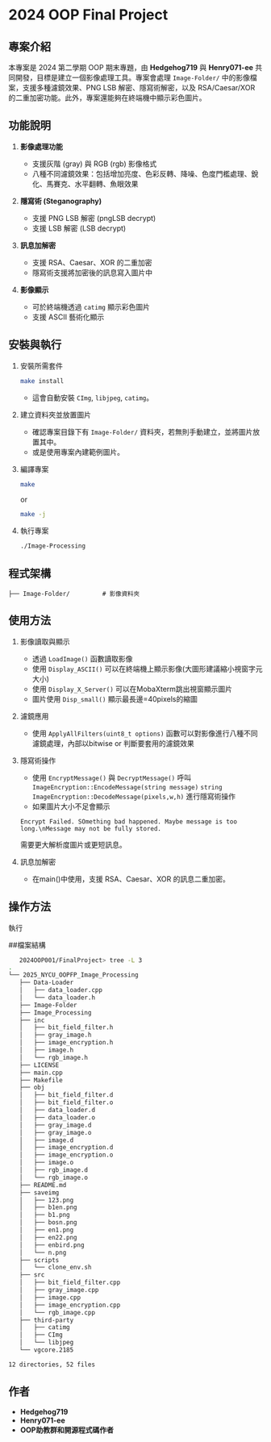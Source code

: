 # 2024 OOP Final Project

## 專案介紹

本專案是 2024 第二學期 OOP 期末專題，由 **Hedgehog719** 與 **Henry071-ee** 共同開發，目標是建立一個影像處理工具。專案會處理 `Image-Folder/` 中的影像檔案，支援多種濾鏡效果、PNG LSB 解密、隱寫術解密，以及 RSA/Caesar/XOR 的二重加密功能。此外，專案還能夠在終端機中顯示彩色圖片。

## 功能說明

1. **影像處理功能**

   * 支援灰階 (gray) 與 RGB (rgb) 影像格式
   * 八種不同濾鏡效果：包括增加亮度、色彩反轉、降噪、色度門檻處理、銳化、馬賽克、水平翻轉、魚眼效果

2. **隱寫術 (Steganography)**

   * 支援 PNG LSB 解密 (pngLSB decrypt)
   * 支援 LSB 解密 (LSB decrypt)

3. **訊息加解密**

   * 支援 RSA、Caesar、XOR 的二重加密
   * 隱寫術支援將加密後的訊息寫入圖片中

4. **影像顯示**

   * 可於終端機透過 `catimg` 顯示彩色圖片
   * 支援 ASCII 藝術化顯示

## 安裝與執行

1. 安裝所需套件

   ```sh
   make install
   ```

   * 這會自動安裝 `CImg`, `libjpeg`, `catimg`。

2. 建立資料夾並放置圖片

   * 確認專案目錄下有 `Image-Folder/` 資料夾，若無則手動建立，並將圖片放置其中。
   * 或是使用專案內建範例圖片。

3. 編譯專案

   ```sh
   make
   ```
   or
   ```sh
   make -j
   ```

5. 執行專案

   ```sh
   ./Image-Processing
   ```

## 程式架構

```
├── Image-Folder/         # 影像資料夾

```

## 使用方法

1. 影像讀取與顯示

   * 透過 `LoadImage()` 函數讀取影像
   * 使用 `Display_ASCII()` 可以在終端機上顯示影像(大圖形建議縮小視窗字元大小)
   * 使用 `Display_X_Server()` 可以在MobaXterm跳出視窗顯示圖片
   * 圖片使用 `Disp_small()` 顯示最長邊=40pixels的縮圖

2. 濾鏡應用

   * 使用 `ApplyAllFilters(uint8_t options)` 函數可以對影像進行八種不同濾鏡處理，內部以bitwise or 判斷要套用的濾鏡效果

3. 隱寫術操作

   * 使用 `EncryptMessage()` 與 `DecryptMessage()` 呼叫 `ImageEncryption::EncodeMessage(string message)` `string ImageEncryption::DecodeMessage(pixels,w,h)` 進行隱寫術操作
   * 如果圖片大小不足會顯示
   ```
   Encrypt Failed. SOmething bad happened. Maybe message is too long.\nMessage may not be fully stored.
   ```
   需要更大解析度圖片或更短訊息。

4. 訊息加解密
   * 在main()中使用，支援 RSA、Caesar、XOR 的訊息二重加密。
   

## 操作方法
   執行

##檔案結構
   ```sh
      2024OOP001/FinalProject> tree -L 3
   .
   └── 2025_NYCU_OOPFP_Image_Processing
      ├── Data-Loader
      │   ├── data_loader.cpp
      │   └── data_loader.h
      ├── Image-Folder
      ├── Image_Processing
      ├── inc
      │   ├── bit_field_filter.h
      │   ├── gray_image.h
      │   ├── image_encryption.h
      │   ├── image.h
      │   └── rgb_image.h
      ├── LICENSE
      ├── main.cpp
      ├── Makefile
      ├── obj
      │   ├── bit_field_filter.d
      │   ├── bit_field_filter.o
      │   ├── data_loader.d
      │   ├── data_loader.o
      │   ├── gray_image.d
      │   ├── gray_image.o
      │   ├── image.d
      │   ├── image_encryption.d
      │   ├── image_encryption.o
      │   ├── image.o
      │   ├── rgb_image.d
      │   └── rgb_image.o
      ├── README.md
      ├── saveimg
      │   ├── 123.png
      │   ├── b1en.png
      │   ├── b1.png
      │   ├── bosn.png
      │   ├── en1.png
      │   ├── en22.png
      │   ├── enbird.png
      │   └── n.png
      ├── scripts
      │   └── clone_env.sh
      ├── src
      │   ├── bit_field_filter.cpp
      │   ├── gray_image.cpp
      │   ├── image.cpp
      │   ├── image_encryption.cpp
      │   └── rgb_image.cpp
      ├── third-party
      │   ├── catimg
      │   ├── CImg
      │   └── libjpeg
      └── vgcore.2185

   12 directories, 52 files
   ```
   

## 作者

* **Hedgehog719**
* **Henry071-ee**
* **OOP助教群和開源程式碼作者**
